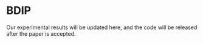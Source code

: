 # BDIP
Our experimental results will be updated here, and the code will be released after the paper is accepted.
